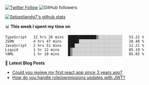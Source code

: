<!--
[![visitors](https://visitor-badge.glitch.me/badge?page_id=sebastiandg7.sebastiandg7)](https://github.com/sebastiandg7)
-->
[![Twitter Follow](https://img.shields.io/twitter/follow/sebastiandg7?style=social&label=Follow)](https://twitter.com/sebastiandg7)
![GitHub followers](https://img.shields.io/github/followers/sebastiandg7?label=Follow&style=social)

[![Sebastiandg7's github stats](https://github-readme-stats.vercel.app/api?username=sebastiandg7)](https://github.com/anuraghazra/github-readme-stats)

📊 **This week I spent my time on**
<!--START_SECTION:waka-->
```text
TypeScript   12 hrs 26 mins  █████████████▒░░░░░░░░░░░   53.22 % 
JSON         4 hrs 47 mins   █████░░░░░░░░░░░░░░░░░░░░   20.48 % 
JavaScript   2 hrs 51 mins   ███░░░░░░░░░░░░░░░░░░░░░░   12.21 % 
Liquid       1 hr 12 mins    █▒░░░░░░░░░░░░░░░░░░░░░░░   05.19 % 
YAML         1 hr 10 mins    █▒░░░░░░░░░░░░░░░░░░░░░░░   05.05 % 
```
<!--END_SECTION:waka-->

📕 **Latest Blog Posts**
<!-- BLOG-POST-LIST:START -->
- [Could you review my first react app since 3 years ago?](https://dev.to/sebastiandg7/could-you-review-my-first-react-app-since-3-years-ago-3nbh)
- [How do you handle role/permissions updates with JWT?](https://dev.to/sebastiandg7/how-do-you-handle-role-permissions-updates-with-jwt-3778)
<!-- BLOG-POST-LIST:END -->
